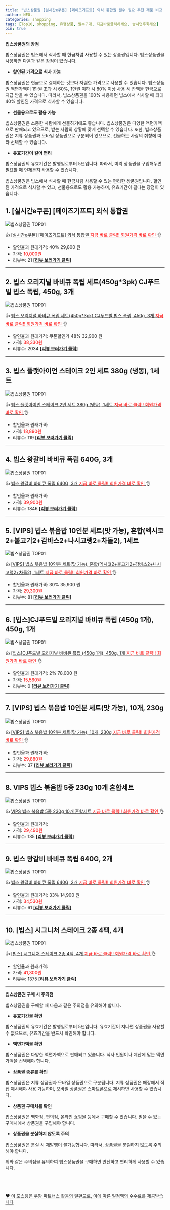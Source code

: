 ```yaml
---
title: "빕스상품권 [실시간e쿠폰] [페이즈기프트] 외식 통합권 필수 필요 추천 제품 비교 최저 가격 비교 장점 구매 후기 구매평"
author: NEO.
categories: shopping
tags: [Top10, shopping, 유행상품, 필수구매, 지금바로클릭하세요, 놓치면후회해요]
pin: true
---
```

**빕스상품권의 장점**

빕스상품권은 빕스에서 식사할 때 현금처럼 사용할 수 있는 상품권입니다. 빕스상품권을 사용하면 다음과 같은 장점이 있습니다.

* **할인된 가격으로 식사 가능**

빕스상품권은 현금으로 결제하는 것보다 저렴한 가격으로 사용할 수 있습니다. 빕스상품권 액면가액이 1만원 초과 시 60%, 1만원 이하 시 80% 이상 사용 시 잔액을 현금으로 지급 받을 수 있습니다. 따라서, 빕스상품권을 100% 사용하면 빕스에서 식사할 때 최대 40% 할인된 가격으로 식사할 수 있습니다.

* **선물용으로도 활용 가능**

빕스상품권은 소중한 사람에게 선물하기에도 좋습니다. 빕스상품권은 다양한 액면가액으로 판매되고 있으므로, 받는 사람의 상황에 맞게 선택할 수 있습니다. 또한, 빕스상품권은 지류 상품권과 모바일 상품권으로 구분되어 있으므로, 선물하는 사람의 취향에 따라 선택할 수 있습니다.

* **유효기간이 길어 편리**

빕스상품권의 유효기간은 발행일로부터 5년입니다. 따라서, 미리 상품권을 구입해두면 필요할 때 언제든지 사용할 수 있습니다.

빕스상품권은 빕스에서 식사할 때 현금처럼 사용할 수 있는 편리한 상품권입니다. 할인된 가격으로 식사할 수 있고, 선물용으로도 활용 가능하며, 유효기간이 길다는 장점이 있습니다.

   

## 1. [실시간e쿠폰] [페이즈기프트] 외식 통합권

![빕스상품권 TOP01](https://thumbnail6.coupangcdn.com/thumbnails/remote/490x490ex/image/travel_reactor/travelSeller/common/A00050106/1f9907f0-32cf-4fbb-a0b9-f19ec665f53f.jpg)


👍 [[실시간e쿠폰] [페이즈기프트] 외식 통합권 <font color=red> 지금 바로 클릭!! 회원가격 바로 확인 </font> ](https://link.coupang.com/re/AFFTDP?lptag=AF3617701&subid=GithubCoopas&pageKey=10000001796342&traceid=V0-153&itemId=None&vendorItemId=None) 👌 


- 할인율과 원래가격: 40%  29,800   원
- 가격: <span style='color:red'>10,000원</span>
- 리뷰수: 21  [**[리뷰 보러가기 클릭]**](https://link.coupang.com/re/AFFTDP?lptag=AF3617701&subid=GithubCoopas&pageKey=10000001796342&traceid=V0-153&itemId=None&vendorItemId=None)

---


   

## 2. 빕스 오리지널 바비큐 폭립 세트(450g*3pk) CJ푸드빌 빕스 폭립, 450g, 3개

![빕스상품권 TOP01](https://thumbnail9.coupangcdn.com/thumbnails/remote/490x490ex/image/vendor_inventory/59de/b1a2ca2d07afa1d34d95f67114ba2a9e28d31da889fc849be34316110b1c.jpg)


👍 [빕스 오리지널 바비큐 폭립 세트(450g*3pk) CJ푸드빌 빕스 폭립, 450g, 3개 <font color=red> 지금 바로 클릭!! 회원가격 바로 확인 </font> ](https://link.coupang.com/re/AFFSDP?lptag=AF3617701&subid=GithubCoopas&pageKey=5239000629&traceid=V0-153&itemId=7394518481&vendorItemId=74685557283) 👌 


- 할인율과 원래가격: 쿠폰할인가 48%  32,900   원
- 가격: <span style='color:red'>38,330원</span>
- 리뷰수: 2034  [**[리뷰 보러가기 클릭]**](https://link.coupang.com/re/AFFSDP?lptag=AF3617701&subid=GithubCoopas&pageKey=5239000629&traceid=V0-153&itemId=7394518481&vendorItemId=74685557283)

---


   

## 3. 빕스 플랫아이언 스테이크 2인 세트 380g (냉동), 1세트

![빕스상품권 TOP01](https://thumbnail7.coupangcdn.com/thumbnails/remote/490x490ex/image/retail/images/7800740495477907-0f27b981-5c2c-4e0f-868d-4535084933b3.jpg)


👍 [빕스 플랫아이언 스테이크 2인 세트 380g (냉동), 1세트 <font color=red> 지금 바로 클릭!! 회원가격 바로 확인 </font> ](https://link.coupang.com/re/AFFSDP?lptag=AF3617701&subid=GithubCoopas&pageKey=7027679647&traceid=V0-153&itemId=17332506569&vendorItemId=84503122287) 👌 


- 할인율과 원래가격: 
- 가격: <span style='color:red'>18,890원</span>
- 리뷰수: 119  [**[리뷰 보러가기 클릭]**](https://link.coupang.com/re/AFFSDP?lptag=AF3617701&subid=GithubCoopas&pageKey=7027679647&traceid=V0-153&itemId=17332506569&vendorItemId=84503122287)

---


   

## 4. 빕스 왕갈비 바비큐 폭립 640G, 3개

![빕스상품권 TOP01](https://thumbnail10.coupangcdn.com/thumbnails/remote/490x490ex/image/vendor_inventory/4b66/b67fe3eb3b2396a2981247ee89ec2241598b65e3da41654247494404f210.jpg)


👍 [빕스 왕갈비 바비큐 폭립 640G, 3개 <font color=red> 지금 바로 클릭!! 회원가격 바로 확인 </font> ](https://link.coupang.com/re/AFFSDP?lptag=AF3617701&subid=GithubCoopas&pageKey=7045316800&traceid=V0-153&itemId=17434251533&vendorItemId=84603147480) 👌 


- 할인율과 원래가격: 
- 가격: <span style='color:red'>39,900원</span>
- 리뷰수: 1846  [**[리뷰 보러가기 클릭]**](https://link.coupang.com/re/AFFSDP?lptag=AF3617701&subid=GithubCoopas&pageKey=7045316800&traceid=V0-153&itemId=17434251533&vendorItemId=84603147480)

---


   

## 5. [VIPS] 빕스 볶음밥 10인분 세트(맛 가능), 혼합(멕시코2+불고기2+감바스2+나시고랭2+차돌2), 1세트

![빕스상품권 TOP01](https://thumbnail6.coupangcdn.com/thumbnails/remote/490x490ex/image/vendor_inventory/c34f/9961a352d50cf2c5430c28c794e14f9c1e92f529d16ec3351e925234c95b.jpg)


👍 [[VIPS] 빕스 볶음밥 10인분 세트(맛 가능), 혼합(멕시코2+불고기2+감바스2+나시고랭2+차돌2), 1세트 <font color=red> 지금 바로 클릭!! 회원가격 바로 확인 </font> ](https://link.coupang.com/re/AFFSDP?lptag=AF3617701&subid=GithubCoopas&pageKey=7563619820&traceid=V0-153&itemId=19932030502&vendorItemId=82253063993) 👌 


- 할인율과 원래가격: 30%  35,900   원
- 가격: <span style='color:red'>29,300원</span>
- 리뷰수: 81  [**[리뷰 보러가기 클릭]**](https://link.coupang.com/re/AFFSDP?lptag=AF3617701&subid=GithubCoopas&pageKey=7563619820&traceid=V0-153&itemId=19932030502&vendorItemId=82253063993)

---


   

## 6. [빕스]CJ푸드빌 오리지널 바비큐 폭립 (450g 1개), 450g, 1개

![빕스상품권 TOP01](https://thumbnail10.coupangcdn.com/thumbnails/remote/490x490ex/image/vendor_inventory/4492/fbb98cc64d0e3cd6d3f124d91bdf3d79038c45d2fe4a3ca9e5ad01962c3b.jpg)


👍 [[빕스]CJ푸드빌 오리지널 바비큐 폭립 (450g 1개), 450g, 1개 <font color=red> 지금 바로 클릭!! 회원가격 바로 확인 </font> ](https://link.coupang.com/re/AFFSDP?lptag=AF3617701&subid=GithubCoopas&pageKey=5239000629&traceid=V0-153&itemId=8400651902&vendorItemId=74567219810) 👌 


- 할인율과 원래가격: 2%  78,000   원
- 가격: <span style='color:red'>15,560원</span>
- 리뷰수: 0  [**[리뷰 보러가기 클릭]**](https://link.coupang.com/re/AFFSDP?lptag=AF3617701&subid=GithubCoopas&pageKey=5239000629&traceid=V0-153&itemId=8400651902&vendorItemId=74567219810)

---


   

## 7. [VIPS] 빕스 볶음밥 10인분 세트(맛 가능), 10개, 230g

![빕스상품권 TOP01](https://thumbnail6.coupangcdn.com/thumbnails/remote/490x490ex/image/vendor_inventory/c34f/9961a352d50cf2c5430c28c794e14f9c1e92f529d16ec3351e925234c95b.jpg)


👍 [[VIPS] 빕스 볶음밥 10인분 세트(맛 가능), 10개, 230g <font color=red> 지금 바로 클릭!! 회원가격 바로 확인 </font> ](https://link.coupang.com/re/AFFSDP?lptag=AF3617701&subid=GithubCoopas&pageKey=6913307894&traceid=V0-153&itemId=16668382042&vendorItemId=82253063972) 👌 


- 할인율과 원래가격: 
- 가격: <span style='color:red'>29,880원</span>
- 리뷰수: 37  [**[리뷰 보러가기 클릭]**](https://link.coupang.com/re/AFFSDP?lptag=AF3617701&subid=GithubCoopas&pageKey=6913307894&traceid=V0-153&itemId=16668382042&vendorItemId=82253063972)

---


   

## 8. VIPS 빕스 볶음밥 5종 230g 10개 혼합세트

![빕스상품권 TOP01](https://thumbnail6.coupangcdn.com/thumbnails/remote/490x490ex/image/vendor_inventory/c34f/9961a352d50cf2c5430c28c794e14f9c1e92f529d16ec3351e925234c95b.jpg)


👍 [VIPS 빕스 볶음밥 5종 230g 10개 혼합세트 <font color=red> 지금 바로 클릭!! 회원가격 바로 확인 </font> ](https://link.coupang.com/re/AFFSDP?lptag=AF3617701&subid=GithubCoopas&pageKey=7456017767&traceid=V0-153&itemId=19422539829&vendorItemId=81901531924) 👌 


- 할인율과 원래가격: 
- 가격: <span style='color:red'>29,490원</span>
- 리뷰수: 135  [**[리뷰 보러가기 클릭]**](https://link.coupang.com/re/AFFSDP?lptag=AF3617701&subid=GithubCoopas&pageKey=7456017767&traceid=V0-153&itemId=19422539829&vendorItemId=81901531924)

---


   

## 9. 빕스 왕갈비 바비큐 폭립 640G, 2개

![빕스상품권 TOP01](https://thumbnail10.coupangcdn.com/thumbnails/remote/490x490ex/image/vendor_inventory/4b66/b67fe3eb3b2396a2981247ee89ec2241598b65e3da41654247494404f210.jpg)


👍 [빕스 왕갈비 바비큐 폭립 640G, 2개 <font color=red> 지금 바로 클릭!! 회원가격 바로 확인 </font> ](https://link.coupang.com/re/AFFSDP?lptag=AF3617701&subid=GithubCoopas&pageKey=7045316800&traceid=V0-153&itemId=17434251531&vendorItemId=84603147471) 👌 


- 할인율과 원래가격: 33%  14,900   원
- 가격: <span style='color:red'>34,530원</span>
- 리뷰수: 61  [**[리뷰 보러가기 클릭]**](https://link.coupang.com/re/AFFSDP?lptag=AF3617701&subid=GithubCoopas&pageKey=7045316800&traceid=V0-153&itemId=17434251531&vendorItemId=84603147471)

---


   

## 10. [빕스] 시그니처 스테이크 2종 4팩, 4개

![빕스상품권 TOP01](https://thumbnail8.coupangcdn.com/thumbnails/remote/490x490ex/image/vendor_inventory/8ad8/cd48303f7a60db6ec555e32c2f6e52197f0bca35278a9c665f489b5c79bc.jpg)


👍 [[빕스] 시그니처 스테이크 2종 4팩, 4개 <font color=red> 지금 바로 클릭!! 회원가격 바로 확인 </font> ](https://link.coupang.com/re/AFFSDP?lptag=AF3617701&subid=GithubCoopas&pageKey=6239202337&traceid=V0-153&itemId=12584130285&vendorItemId=79852122910) 👌 


- 할인율과 원래가격: 
- 가격: <span style='color:red'>41,300원</span>
- 리뷰수: 1375  [**[리뷰 보러가기 클릭]**](https://link.coupang.com/re/AFFSDP?lptag=AF3617701&subid=GithubCoopas&pageKey=6239202337&traceid=V0-153&itemId=12584130285&vendorItemId=79852122910)

---
**빕스상품권 구매 시 주의점**

빕스상품권을 구매할 때 다음과 같은 주의점을 유의해야 합니다.

* **유효기간을 확인**

빕스상품권의 유효기간은 발행일로부터 5년입니다. 유효기간이 지나면 상품권을 사용할 수 없으므로, 유효기간을 반드시 확인해야 합니다.

* **액면가액을 확인**

빕스상품권은 다양한 액면가액으로 판매되고 있습니다. 식사 인원이나 예산에 맞는 액면가액을 선택해야 합니다.

* **상품권 종류를 확인**

빕스상품권은 지류 상품권과 모바일 상품권으로 구분됩니다. 지류 상품권은 매장에서 직접 제시해야 사용 가능하며, 모바일 상품권은 스마트폰으로 제시하면 사용할 수 있습니다.

* **상품권 구매처를 확인**

빕스상품권은 백화점, 편의점, 온라인 쇼핑몰 등에서 구매할 수 있습니다. 믿을 수 있는 구매처에서 상품권을 구입해야 합니다.

* **상품권을 분실하지 않도록 주의**

빕스상품권은 분실 시 재발행이 불가능합니다. 따라서, 상품권을 분실하지 않도록 주의해야 합니다.

위와 같은 주의점을 유의하여 빕스상품권을 구매하면 안전하고 편리하게 사용할 수 있습니다.<br><br><br><br><br> [ ❤  이 포스팅은 쿠팡 파트너스 활동의 일환으로, 이에 따른 일정액의 수수료를 제공받습니다](https://link.coupang.com/a/bcEFyh)